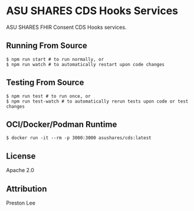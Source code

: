 # ASU SHARES CDS Hooks Services

ASU SHARES FHIR Consent CDS Hooks services.

## Running From Source

```shell
$ npm run start # to run normally, or
$ npm run watch # to automatically restart upon code changes
```

## Testing From Source

```shell
$ npm run test # to run once, or
$ npm run test-watch # to automatically rerun tests upon code or test changes
```

## OCI/Docker/Podman Runtime

```shell
$ docker run -it --rm -p 3000:3000 asushares/cds:latest
```

## License

Apache 2.0

## Attribution

Preston Lee
